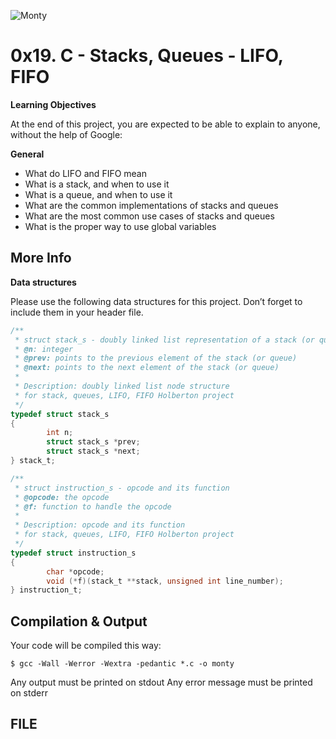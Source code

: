 ![Monty](https://user-images.githubusercontent.com/66282703/93286043-dabc8180-f79b-11ea-9054-900fbb588090.jpg)

# 0x19. C - Stacks, Queues - LIFO, FIFO

**Learning Objectives**

At the end of this project, you are expected to be able to explain to anyone, without the help of Google:

**General**

* What do LIFO and FIFO mean
* What is a stack, and when to use it
* What is a queue, and when to use it
* What are the common implementations of stacks and queues
* What are the most common use cases of stacks and queues
* What is the proper way to use global variables

## More Info

**Data structures**

Please use the following data structures for this project. Don’t forget to include them in your header file.

```c
/**
 * struct stack_s - doubly linked list representation of a stack (or queue)
 * @n: integer
 * @prev: points to the previous element of the stack (or queue)
 * @next: points to the next element of the stack (or queue)
 *
 * Description: doubly linked list node structure
 * for stack, queues, LIFO, FIFO Holberton project
 */
typedef struct stack_s
{
        int n;
        struct stack_s *prev;
        struct stack_s *next;
} stack_t;
```
```c
/**
 * struct instruction_s - opcode and its function
 * @opcode: the opcode
 * @f: function to handle the opcode
 *
 * Description: opcode and its function
 * for stack, queues, LIFO, FIFO Holberton project
 */
typedef struct instruction_s
{
        char *opcode;
        void (*f)(stack_t **stack, unsigned int line_number);
} instruction_t;
```
## Compilation & Output

Your code will be compiled this way:

`$ gcc -Wall -Werror -Wextra -pedantic *.c -o monty`

  Any output must be printed on stdout
  Any error message must be printed on stderr
  
## FILE


